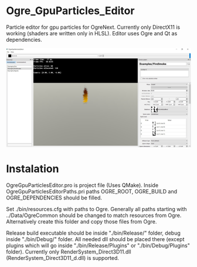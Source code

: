 # Ogre_GpuParticles_Editor

Particle editor for gpu particles for OgreNext. Currently only DirectX11 is working (shaders are written only in HLSL).
Editor uses Ogre and Qt as dependencies.

![screen](screens/OgreGpuParticlesEditor_screen.jpg 'Screen')

# Instalation

OgreGpuParticlesEditor.pro is project file (Uses QMake). Inside OgreGpuParticlesEditorPaths.pri paths OGRE_ROOT, OGRE_BUILD and OGRE_DEPENDENCIES should be filled.

Set ./bin/resources.cfg with paths to Ogre. Generally all paths starting with ../Data/OgreCommon should be changed to match resources from Ogre.
Alternatively create this folder and copy those files from Ogre.

Release build executable should be inside "./bin/Release/" folder, debug inside "./bin/Debug/" folder.
All needed dll should be placed there (except plugins which will go inside "./bin/Release/Plugins" or "./bin/Debug/Plugins" folder).
Currently only RenderSystem_Direct3D11.dll (RenderSystem_Direct3D11_d.dll) is supported.
